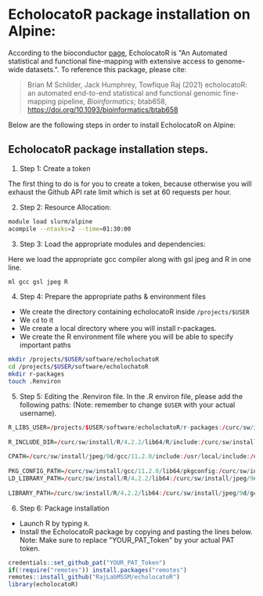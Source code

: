 EcholocatoR package installation on Alpine:
======================================

According to the bioconductor [page](https://github.com/RajLabMSSM/echolocatoR), EcholocatoR is "An Automated statistical and functional fine-mapping with extensive access to genome-wide datasets.".
To reference this package, please cite:

> Brian M Schilder, Jack Humphrey, Towfique Raj (2021) echolocatoR: an
> automated end-to-end statistical and functional genomic fine-mapping
> pipeline, *Bioinformatics*; btab658,
> <https://doi.org/10.1093/bioinformatics/btab658>


Below are the following steps in order to install EcholocatoR on Alpine:

## EcholocatoR package installation steps.

1) Step 1: Create a token

  The first thing to do is for you to create a token, because otherwise you will exhaust the Github API rate limit which is set at 60 requests per hour. 

2) Step 2: Resource Allocation: 

```bash
module load slurm/alpine 
acompile --ntasks=2 --time=01:30:00 
```

3) Step 3: Load the appropriate modules and dependencies: 

Here we load the appropriate gcc compiler along with gsl jpeg and R in one line.

```bash
ml gcc gsl jpeg R 
```

4) Step 4: Prepare the appropriate paths & environment files

  * We create the directory containing echolocatoR inside `/projects/$USER`
  * We `cd` to it
  * We create a local directory where you will install r-packages. 
  * We create the R environment file where you will be able to specify important paths

```bash
mkdir /projects/$USER/software/echolochatoR 
cd /projects/$USER/software/echolochatoR 
mkdir r-packages 
touch .Renviron 
```

5) Step 5: Editing the .Renviron file.
      In the .R environ file, please add the following paths: (Note: remember to change `$USER` with your actual username).
      
```R   
R_LIBS_USER=/projects/$USER/software/echolochatoR/r-packages:/curc/sw/install/jpeg/9d/gcc/11.2.0/lib:/projects/$USER/software/echolochatoR/r-packages:/curc/sw/install/R/4.2.2/lib64:/curc/sw/jdk/18.0.1.1/lib:/curc/sw/install/R/4.2.2/lib64/R/lib:/usr/lib:/usr/lib64:/projects/$USER/software/R_libs/4.2:/curc/sw/install/gsl/2.7/gcc/11.2.0/lib:/projects/$USER/software/echolochatoR/lib 
 
R_INCLUDE_DIR=/curc/sw/install/R/4.2.2/lib64/R/include:/curc/sw/install/jpeg/9d/gcc/11.2.0/include:/usr/include:/usr/include/freetype2:/curc/sw/install/gsl/2.7/gcc/11.2.0/include 
 
CPATH=/curc/sw/install/jpeg/9d/gcc/11.2.0/include:/usr/local/include:/usr/include:/usr/include/freetype2:/curc/sw/install/R/4.2.2/lib64/R/include:/curc/sw/install/gsl/2.7/gcc/11.2.0/include 
 
PKG_CONFIG_PATH=/curc/sw/install/gcc/11.2.0/lib64/pkgconfig:/curc/sw/install/gsl/2.7/gcc/11.2.0/lib/pkgconfig:/usr/local/lib/pkgconfig:/curc/sw/install/jpeg/9d/gcc/11.2.0/lib/pkgconfig/ 
LD_LIBRARY_PATH=/curc/sw/install/R/4.2.2/lib64:/curc/sw/install/jpeg/9d/gcc/11.2.0/lib:/curc/sw/jdk/18.0.1.1/lib:/curc/sw/install/gsl/2.7/gcc/11.2.0/lib:/curc/sw/install/gcc/11.2.0/lib64 
 
LIBRARY_PATH=/curc/sw/install/R/4.2.2/lib64:/curc/sw/install/jpeg/9d/gcc/11.2.0/lib:/curc/sw/jdk/18.0.1.1/lib:/curc/sw/install/gsl/2.7/gcc/11.2.0/lib:/curc/sw/install/gcc/11.2.0/lib64 
```

6) Step 6: Package installation

  * Launch R by typing `R`.
  * Install the EcholocatoR package by copying and pasting the lines below. Note: Make sure to replace "YOUR_PAT_Token" by your actual PAT token.

```R   
credentials::set_github_pat("YOUR_PAT_Token") 
if(!require("remotes")) install.packages("remotes") 
remotes::install_github("RajLabMSSM/echolocatoR") 
library(echolocatoR) 
```
 



